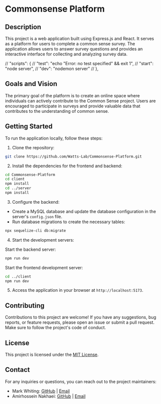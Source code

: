 # Commonsense Platform

## Description
This project is a web application built using Express.js and React. It serves as a platform for users to complete a common sense survey. The application allows users to answer survey questions and provides an interactive interface for collecting and analyzing survey data.

  // "scripts": {
  //   "test": "echo \"Error: no test specified\" && exit 1",
  //   "start": "node server",
  //   "dev": "nodemon server"
  // },
  
## Goals and Vision

The primary goal of the platform is to create an online space where individuals can actively contribute to the Common Sense project. Users are encouraged to participate in surveys and provide valuable data that contributes to the understanding of common sense.

## Getting Started
To run the application locally, follow these steps:

1. Clone the repository:

```bash
git clone https://github.com/Watts-Lab/Commonsense-Platform.git
```

2. Install the dependencies for the frontend and backend:

```bash
cd Commonsense-Platform
cd client
npm install
cd ../server
npm install
```

3. Configure the backend:
- Create a MySQL database and update the database configuration in the server's `config.json` file.
- Run database migrations to create the necessary tables:
```bash
npx sequelize-cli db:migrate
```
4. Start the development servers:

Start the backend server:

```bash
npm run dev
```

Start the frontend development server:

```bash
cd ../client
npm run dev
```

5. Access the application in your browser at `http://localhost:5173`.

## Contributing
Contributions to this project are welcome! If you have any suggestions, bug reports, or feature requests, please open an issue or submit a pull request. Make sure to follow the project's code of conduct.

## License
This project is licensed under the [MIT License](link-to-license).

## Contact
For any inquiries or questions, you can reach out to the project maintainers:

- Mark Whiting: [GitHub](https://github.com/markwhiting) | [Email](mark@whiting.me)
- Amirhossein Nakhaei: [GitHub](https://github.com/amirrr) | [Email](maintainer@example.com)


